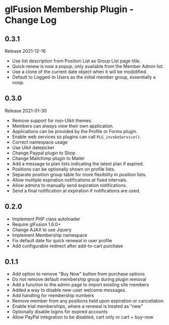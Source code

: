 # glFusion Membership Plugin - Change Log

## 0.3.1
Release 2021-12-16
- Use list description from Position List as Group List page title.
- Quick-renew is now a popup, only available from the Member Admin list.
- Use a clone of the current date object when it will be modidified.
- Default to Logged-In Users as the initial member group, essentially a noop.

## 0.3.0
Release 2021-01-30
- Remove support for non-UIkit themes.
- Members can always view their own application.
- Applications can be provided by the Profile or Forms plugin.
- Enable web services so plugins can call `PLG_invokeService()`.
- Correct namespace usage
- Use Uikit datepicker
- Change Paypal plugin to Shop
- Change Mailchimp plugin to Mailer
- Add a message to plan lists indicating the latest plan if expired.
- Positions can be optionally shown on profile lists.
- Separate position group table for more flexibility in position lists.
- Allow multiple expiration notifications at fixed intervals.
- Allow admins to manually send expiration notifications.
- Send a final notification at expiration if notifications are used.

## 0.2.0
- Implement PHP class autoloader
- Require glFusion 1.6.0+
- Change AJAX to use Jquery
- Implement Membership namespace
- Fix default date for quick renewal in user profile
- Add configurable redirect after add-to-cart purchase

## 0.1.1
- Add option to remove "Buy Now" button from purchase options
- Do not remove default membership group during plugin removal
- Add a function to the admin page to import existing site members
- Added a way to disable new-user welcome messages.
- Add handling for membership numbers
- Remove member from any positions held upon expiration or cancellation
- Enable trial memberships, where a renewal is treated as "new"
- Optionally disable logins for expired accounts
- Allow PayPal integration to be disabled, cart only or cart + buy-now

